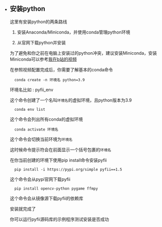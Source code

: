 - ## 安装python

    这里有安装python的两条路线

    1. 安装Anaconda/Miniconda，并使用conda管理python环境

    2. 从官网下载python并安装

    为了避免和你之前在电脑上安装过的python冲突，建议安装Miniconda，安装Miniconda可以参考[我在b站的视频](https://www.bilibili.com/video/BV1Rh411h7HB)
    
    在参照视频配置完成后，你需要了解基本的conda命令

        conda create -n 环境名 python=3.9

    环境名比如 : pyfii_env

    这个命令创建了一个名叫`环境名`的虚拟环境，且python版本为3.9

        conda env list

    这个命令会列出所有conda的虚拟环境

        conda activate 环境名

    这个命令会切换当前环境为`环境名`

    这时候命令提示符会在前面显示一个括号包裹的`环境名`

    在你当前创建的环境下使用pip install命令安装pyfii

        pip install -i https://pypi.org/simple pyfii==1.5

    这个命令会从pypi官网下载pyfii

        pip install opencv-python pygame ffmpy 
    
    这个命令会从镜像源下载pyfii的依赖库

    安装就完成了

    你可以运行pyfii源码库的示例程序测试安装是否成功